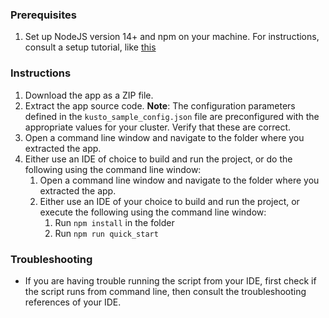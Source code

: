 ### Prerequisites

1. Set up NodeJS version 14+ and npm on your machine. For instructions, consult a setup tutorial, like [this](https://docs.microsoft.com/en-us/windows/dev-environment/javascript/nodejs-on-windows)

### Instructions

1. Download the app as a ZIP file.
2. Extract the app source code.
   **Note**: The configuration parameters defined in the `kusto_sample_config.json` file are preconfigured with the appropriate values for your cluster. Verify
   that these are correct.
3. Open a command line window and navigate to the folder where you extracted the app.
4. Either use an IDE of choice to build and run the project, or do the following using the command line window:
    1. Open a command line window and navigate to the folder where you extracted the app.
    2. Either use an IDE of your choice to build and run the project, or execute the following using the command line window:
        1. Run `npm install` in the folder
        2. Run `npm run quick_start`

### Troubleshooting

- If you are having trouble running the script from your IDE, first check if the script runs from command line, then consult the troubleshooting references of
  your IDE.

